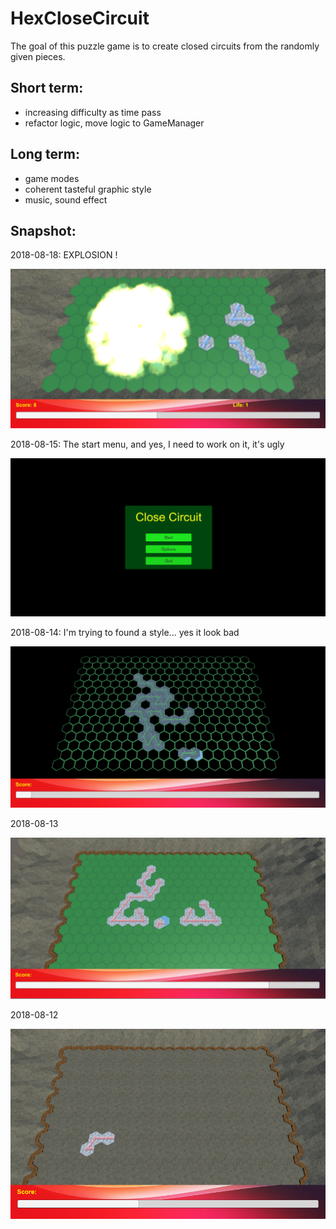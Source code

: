 # HexCloseCircuit
The goal of this puzzle game is to create closed circuits from the randomly given pieces.

## Short term:

- increasing difficulty as time pass
- refactor logic, move logic to GameManager

## Long term:

- game modes
- coherent tasteful graphic style
- music, sound effect

## Snapshot:

2018-08-18: EXPLOSION !

![2018-08-18](screenshot-20180818.png)

2018-08-15: The start menu, and yes, I need to work on it, it's ugly

![2018-08-15](screenshot-20180815.png)

2018-08-14: I'm trying to found a style... yes it look bad

![2018-08-14](screenshot-20180814.png)

2018-08-13

![2018-08-13](screenshot-20180813.png)

2018-08-12

![2018-08-12](screenshot-20180812.png)

